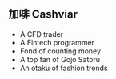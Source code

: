 ## 加啡 Cashviar

- A CFD trader
- A Fintech programmer
- Fond of counting money
- A top fan of Gojo Satoru
- An otaku of fashion trends
